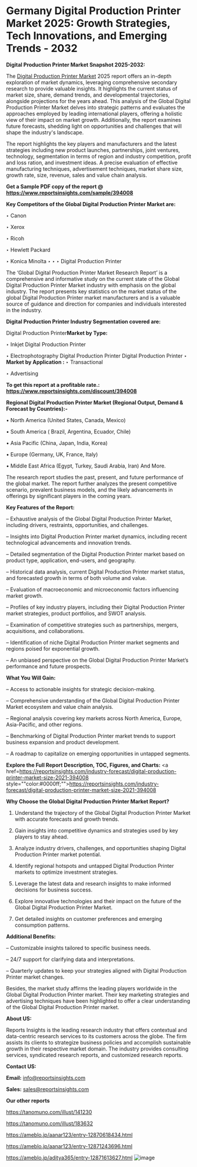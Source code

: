 # Germany Digital Production Printer Market 2025: Growth Strategies, Tech Innovations, and Emerging Trends - 2032

<strong>Digital Production Printer Market Snapshot 2025-2032:</strong>

The <a href=https://www.reportsinsights.com/sample/394008>Digital Production Printer Market</a> 2025 report offers an in-depth exploration of market dynamics, leveraging comprehensive secondary research to provide valuable insights. It highlights the current status of market size, share, demand trends, and developmental trajectories, alongside projections for the years ahead. This analysis of the Global Digital Production Printer Market delves into strategic patterns and evaluates the approaches employed by leading international players, offering a holistic view of their impact on market growth. Additionally, the report examines future forecasts, shedding light on opportunities and challenges that will shape the industry's landscape.

The report highlights the key players and manufacturers and the latest strategies including new product launches, partnerships, joint ventures, technology, segmentation in terms of region and industry competition, profit and loss ration, and investment ideas. A precise evaluation of effective manufacturing techniques, advertisement techniques, market share size, growth rate, size, revenue, sales and value chain analysis.

<strong>Get a Sample PDF copy of the report @ <a href=https://www.reportsinsights.com/sample/394008 style=color:#0000ff;>https://www.reportsinsights.com/sample/394008</a></strong>

<strong>Key Competitors of the Global Digital Production Printer Market are:</strong>

‣ Canon

‣ Xerox

‣ Ricoh

‣ Hewlett Packard

‣ Konica Minolta
‣ 
‣ 
‣ Digital Production Printer

The ‘Global Digital Production Printer Market Research Report’ is a comprehensive and informative study on the current state of the Global Digital Production Printer Market industry with emphasis on the global industry. The report presents key statistics on the market status of the global Digital Production Printer market manufacturers and is a valuable source of guidance and direction for companies and individuals interested in the industry.

<strong>Digital Production Printer Industry Segmentation covered are:</strong>

Digital Production Printer<strong>Market by Type:</strong>

‣ Inkjet Digital Production Printer

‣ Electrophotography Digital Production Printer
Digital Production Printer 
‣ 
<strong>Market by Application :</strong>
‣ Transactional

‣ Advertising

<strong>To get this report at a profitable rate.: <a href=https://www.reportsinsights.com/discount/394008 style=color:#0000ff;>https://www.reportsinsights.com/discount/394008</a></strong>

<strong>Regional Digital Production Printer Market (Regional Output, Demand &amp; Forecast by Countries):-</strong>

• North America (United States, Canada, Mexico)

• South America ( Brazil, Argentina, Ecuador, Chile)

• Asia Pacific (China, Japan, India, Korea)

• Europe (Germany, UK, France, Italy)

• Middle East Africa (Egypt, Turkey, Saudi Arabia, Iran) And More.

The research report studies the past, present, and future performance of the global market. The report further analyzes the present competitive scenario, prevalent business models, and the likely advancements in offerings by significant players in the coming years.

<strong>Key Features of the Report:</strong>

– Exhaustive analysis of the Global Digital Production Printer Market, including drivers, restraints, opportunities, and challenges.

– Insights into Digital Production Printer market dynamics, including recent technological advancements and innovation trends.

– Detailed segmentation of the Digital Production Printer market based on product type, application, end-users, and geography.

– Historical data analysis, current Digital Production Printer market status, and forecasted growth in terms of both volume and value.

– Evaluation of macroeconomic and microeconomic factors influencing market growth.

– Profiles of key industry players, including their Digital Production Printer market strategies, product portfolios, and SWOT analysis.

– Examination of competitive strategies such as partnerships, mergers, acquisitions, and collaborations.

– Identification of niche Digital Production Printer market segments and regions poised for exponential growth.

– An unbiased perspective on the Global Digital Production Printer Market’s performance and future prospects.

<strong>What You Will Gain:</strong>

– Access to actionable insights for strategic decision-making.

– Comprehensive understanding of the Global Digital Production Printer Market ecosystem and value chain analysis.

– Regional analysis covering key markets across North America, Europe, Asia-Pacific, and other regions.

– Benchmarking of Digital Production Printer market trends to support business expansion and product development.

– A roadmap to capitalize on emerging opportunities in untapped segments.

<strong>Explore the Full Report Description, TOC, Figures, and Charts:</strong>
<a href=https://reportsinsights.com/industry-forecast/digital-production-printer-market-size-2021-394008 style=""color:#0000ff;"">https://reportsinsights.com/industry-forecast/digital-production-printer-market-size-2021-394008</a>

<strong>Why Choose the Global Digital Production Printer Market Report?</strong>

1. Understand the trajectory of the Global Digital Production Printer Market with accurate forecasts and growth trends.

2. Gain insights into competitive dynamics and strategies used by key players to stay ahead.

3. Analyze industry drivers, challenges, and opportunities shaping Digital Production Printer market potential.

4. Identify regional hotspots and untapped Digital Production Printer markets to optimize investment strategies.

5. Leverage the latest data and research insights to make informed decisions for business success.

6. Explore innovative technologies and their impact on the future of the Global Digital Production Printer Market.

7. Get detailed insights on customer preferences and emerging consumption patterns.

<strong>Additional Benefits:</strong>

– Customizable insights tailored to specific business needs.

– 24/7 support for clarifying data and interpretations.

– Quarterly updates to keep your strategies aligned with Digital Production Printer market changes.

Besides, the market study affirms the leading players worldwide in the Global Digital Production Printer market. Their key marketing strategies and advertising techniques have been highlighted to offer a clear understanding of the Global Digital Production Printer market.

<strong><strong>About US</strong>:</strong>

Reports Insights is the leading research industry that offers contextual and data-centric research services to its customers across the globe. The firm assists its clients to strategize business policies and accomplish sustainable growth in their respective market domain. The industry provides consulting services, syndicated research reports, and customized research reports.

<strong>Contact US:</strong>

<p class=><b>Email:</b> <a href=mailto:info@reportsinsights.com>info@reportsinsights.com</a></p>
<p class=><b>Sales:</b> <a href=mailto:sales@reportsinsights.com>sales@reportsinsights.com</a></p>

<strong>Our other reports</strong>

<a href=https://tanomuno.com/illust/141230>https://tanomuno.com/illust/141230</a>

<a href=https://tanomuno.com/illust/183632>https://tanomuno.com/illust/183632</a>

<a href=https://ameblo.jp/aanar123/entry-12870618434.html>https://ameblo.jp/aanar123/entry-12870618434.html</a>

<a href=https://ameblo.jp/aanar123/entry-12871243696.html>https://ameblo.jp/aanar123/entry-12871243696.html</a>

<a href=https://ameblo.jp/aditya365/entry-12871613627.html>https://ameblo.jp/aditya365/entry-12871613627.html</a>
![image](https://github.com/user-attachments/assets/07f6dad9-8f48-46ef-8f14-ab6131318bad)
